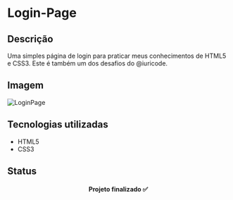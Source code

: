 # Login-Page

## Descrição

Uma simples página de login para praticar meus conhecimentos de HTML5 e CSS3. Este é também um dos desafios do @iuricode.

## Imagem

![LoginPage](https://user-images.githubusercontent.com/86028187/151633719-135d1241-a932-4b5f-b4c5-4fefe0361c12.png)

## Tecnologias utilizadas

- HTML5
- CSS3

## Status

<h4 align="center">Projeto finalizado ✅</h4>
